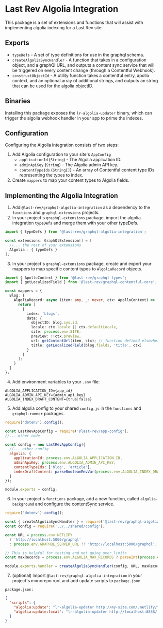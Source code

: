 # Last Rev Algolia Integration

This package is a set of extensions and functions that will assist with implementing algolia indexing for a Last Rev site.

## Exports

- `typeDefs` - A set of type definitions for use in the graphql schema.
- `createAlgoliaSyncHandler` - A function that takes in a configuration object, and a graphQl URL, and outputs a content sync service that will be triggered on every content change (through a Contentful Webhook).
- `constructObjectId` - A utility function takes a contentful entry, apollo context, and an optional array of additional strings, and outputs an string that can be used for the algolia objectID.

## Binaries

Installing this package exposes the `lr-algolia-updater` binary, which can trigger the algolia webhook handler in your app to prime the indexes.

## Configuration

Configuring the Algolia integration consists of two steps:

1. Add Algolia configuration to your site's `AppConfig`
   - `applicationId` (`String`) - The Algolia application ID.
   - `adminApiKey` (`String`) - The Algolia admin API key.
   - `contentTypeIds` (`String[]`) - An array of Contentful content type IDs representing the types to index.
2. Create `mappers` to map your content types to Algolia fields.

## Implementing the Algolia Integration

1. Add `@last-rev/graphql-algolia-integration` as a dependency to the `functions` and `graphql-extensions` projects.
2. In your project's `graphql-extensions` package, import the algolia integration `typeDefs` and merge them with your other typeDefs.

```typescript
import { typeDefs } from '@last-rev/graphql-algolia-integration';

const extensions: GraphQlExtension[] = [
  //... the rest of your extensions
  Algolia : { typeDefs }
];
```

3. In your project's `graphql-extensions` package, create and export your mappers to map specific content types to `AlgoliaRecord` objects.

```typescript
import { ApolloContext } from '@last-rev/graphql-types';
import { getLocalizedField } from '@last-rev/graphql-contentful-core';

const mappers = {
  Blog: {
    AlgoliaRecord: async (item: any, _: never, ctx: ApolloContext) => {
      return [
        {
          index: 'blogs',
          data: {
            objectID: blog.sys.id,
            locale: ctx.locale || ctx.defaultLocale,
            site: process.env.SITE,
            preview: !!ctx.preview,
            url: getContentUrl(item, ctx); // function defined elsewhere in project
            title: getLocalizedField(blog.fields, 'title', ctx)
          }
        }
      ];
    }
  }
};
```

4. Add environment variables to your `.env` file:

```shell
ALGOLIA_APPLICATION_ID={app_id}
ALGOLIA_ADMIN_API_KEY={admin_api_key}
ALGOLIA_INDEX_DRAFT_CONTENT={true|false}
```

5. Add algolia config to your shared `config.js` in the `functions` and `graphql-runner` packages.

```javascript
require('dotenv').config();

const LastRevAppConfig = require('@last-rev/app-config');
//... other code

const config = new LastRevAppConfig({
  //... other config
  algolia: {
    applicationId: process.env.ALGOLIA_APPLICATION_ID,
    adminApiKey: process.env.ALGOLIA_ADMIN_API_KEY,
    contentTypeIds: ['blog', 'article'],
    indexDraftContent: parseBooleanEnvVar(process.env.ALGOLIA_INDEX_DRAFT_CONTENT)
  }
});

module.exports = config;
```

6. In your project's `functions` package, add a new function, called `algolia-background` and configure the contentSync service.

```typescript
require('dotenv').config();

const { createAlgoliaSyncHandler } = require('@last-rev/graphql-algolia-integration');
const config = require('../../shared/config');

const URL = process.env.NETLIFY
  ? 'http://localhost:5000/graphql'
  : process.env.GRAPHQL_SERVER_URL ?? 'http://localhost:5000/graphql';

// This is helpful for testing and not going over limits
const maxRecords = process.env.ALGOLIA_MAX_RECORDS ? parseInt(process.env.ALGOLIA_MAX_RECORDS) : undefined;

module.exports.handler = createAlgoliaSyncHandler(config, URL, maxRecords);
```

7. (optional) Import `@last-rev/graphql-algolia-integration` in your project's monorepo root and add update scripts to `package.json`.

`package.json:`

```json
{
  "scripts": {
    "algolia:update": "lr-algolia-updater http://my-site.com/.netlify/functions/algolia",
    "algolia:update:local": "lr-algolia-updater http://localhost:8888/.netlify/functions/algolia"
  }
}
```
